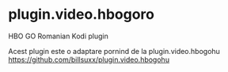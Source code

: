 # plugin.video.hbogoro
HBO GO Romanian Kodi plugin

Acest plugin este o adaptare pornind de la plugin.video.hbogohu https://github.com/billsuxx/plugin.video.hbogohu 
